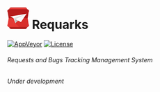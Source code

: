 # [![Requarks Logo](https://raw.githubusercontent.com/NGPixel/requarks/master/UI/requests-50x50.png)]() Requarks 
[![AppVeyor](https://img.shields.io/appveyor/ci/NGPixel/requarks.svg?style=flat-square)]()
[![License](https://img.shields.io/badge/license-GPLv3-blue.svg?style=flat-square)](https://github.com/NGPixel/requarks/blob/master/LICENSE)

###### Requests and Bugs Tracking Management System
*Under development*
